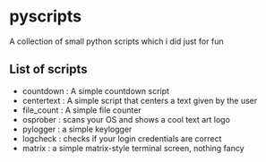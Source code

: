 # pyscripts
A collection of small python scripts which i did just for fun

## List of scripts
* countdown : A simple countdown script
* centertext : A simple script that centers a text given by the user
* file_count : A simple file counter
* osprober : scans your OS and shows a cool text art logo
* pylogger : a simple keylogger
* logcheck : checks if your login credentials are correct
* matrix : a simple matrix-style terminal screen, nothing fancy
